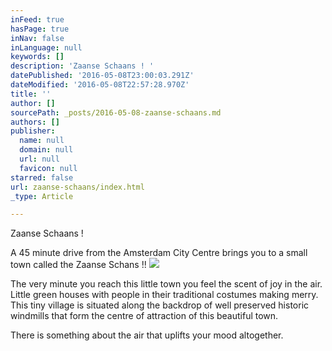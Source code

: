 ```yaml
---
inFeed: true
hasPage: true
inNav: false
inLanguage: null
keywords: []
description: 'Zaanse Schaans ! '
datePublished: '2016-05-08T23:00:03.291Z'
dateModified: '2016-05-08T22:57:28.970Z'
title: ''
author: []
sourcePath: _posts/2016-05-08-zaanse-schaans.md
authors: []
publisher:
  name: null
  domain: null
  url: null
  favicon: null
starred: false
url: zaanse-schaans/index.html
_type: Article

---
```

Zaanse Schaans ! 

A 45 minute drive from the Amsterdam City Centre brings you to a small town called the Zaanse Schans !! ![](https://the-grid-user-content.s3-us-west-2.amazonaws.com/7d4a6f13-34f5-4b8c-a447-d27fb8152c80.jpg)

The very minute you reach this little town you feel the scent of joy in the air. Little green houses with people in their traditional costumes making merry. This tiny village is situated along the backdrop of well preserved historic windmills that form the centre of attraction of this beautiful town. 

There is something about the air that uplifts your mood altogether.
